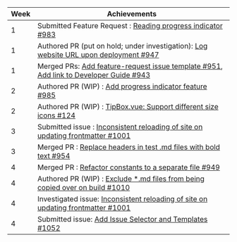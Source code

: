 Week | Achievements
---- | ------------
1 | Submitted Feature Request : [Reading progress indicator #983](https://github.com/MarkBind/markbind/issues/983)
1 | Authored PR (put on hold; under investigation): [Log website URL upon deployment #947](https://github.com/MarkBind/markbind/pull/947)
1 | Merged PRs: [Add feature-request issue template #951](https://github.com/MarkBind/markbind/pull/951), [Add link to Developer Guide #943](https://github.com/MarkBind/markbind/pull/943)
2 | Authored PR (WIP) : [Add progress indicator feature #985](https://github.com/MarkBind/markbind/pull/985)
2 | Authored PR (WIP) : [TipBox.vue: Support different size icons #124](https://github.com/MarkBind/vue-strap/pull/124)
3 | Submitted issue : [Inconsistent reloading of site on updating frontmatter #1001](https://github.com/MarkBind/markbind/issues/1001)
3 | Merged PR : [Replace headers in test .md files with bold text #954](https://github.com/MarkBind/markbind/pull/954)
4 | Merged PR : [Refactor constants to a separate file #949](https://github.com/MarkBind/markbind/pull/949)
4 | Authored PR (WIP) : [Exclude *.md files from being copied over on build #1010](https://github.com/MarkBind/markbind/pull/1010)
4 | Investigated issue: [Inconsistent reloading of site on updating frontmatter #1001](https://github.com/MarkBind/markbind/issues/1001)
4 | Submitted issue: [Add Issue Selector and Templates #1052](https://github.com/reposense/RepoSense/issues/1052)